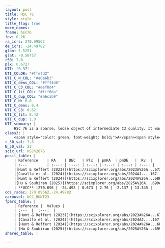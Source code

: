 ```yaml
---
layout: post
title: HSC 76
style: style
title_flag: true
more_names: 
fname: hsc76
fov: 0.26
ra_icrs: 270.09562
de_icrs: -24.49782
glon: 5.5251
glat: -0.56757
r50: 7.8
plx: 0.6727
UTI: "0.37"
UTI_COLOR: "#ffefd2"
UTI_C_N_COL: "#e0a6b3"
UTI_C_dens_COL: "#fff4d6"
UTI_C_C3_COL: "#eef8d4"
UTI_C_lit_COL: "#fff6da"
UTI_C_dup_COL: "#a6cab9"
UTI_C_N: 0.0
UTI_C_dens: 0.4
UTI_C_C3: 0.62
UTI_C_lit: 0.42
UTI_C_dup: 1.0
UTI_summary: |
    HSC 76 is a sparse, loose object of intermediate C3 quality. It was recently reported in the literature.<br><br><span style="color: #99180f; font-weight: bold;">Warning: </span>contains less than 25 stars with <i>P>0.5</i> estimated.
class3: |
    <span style="color: green; font-weight: bold;">A</span><span style="color: red; font-weight: bold;">C</span>
r_50_val: 7.8
N_50_val: 23
scix_url: HSC%2076
posit_table: |
    | Reference    | RA    | DEC   | Plx  | pmRA  | pmDE   |  Rv  |
    | :---         | :---: | :---: | :---: | :---: | :---: | :---: |
    |[Hunt & Reffert (2023)](https://scixplorer.org/abs/2023A%26A...673A.114H) | 270.104 | -24.458 | 0.664 | 2.742 | -2.085 | 15.458 |
    |[Cavallo et al. (2024)](https://scixplorer.org/abs/2024AJ....167...12C) | 270.129 | -24.478 | 0.669 | -- | -- | -- |
    |[Hunt & Reffert (2024)](https://scixplorer.org/abs/2024A%26A...686A..42H) | 270.104 | -24.458 | 0.664 | 2.742 | -2.085 | 15.458 |
    |[Hu & Soubiran (2025)](https://scixplorer.org/abs/2025A%26A...699A.246H) | 270.129 | -24.478 | -- | -- | -- | -- |
    | **UCC** |270.096 | -24.498 | 0.673 | 2.76 | -2.137 | 13.345 | 
cds_radec: 270.09562,-24.49782
carousel: UCC_HUNT23
fpars_table: |
    | Reference |  Values |
    | :---  |  :---:  |
    | [Hunt & Reffert (2023)](https://scixplorer.org/abs/2023A%26A...673A.114H) | `AV50=2.138, diffAV50=1.848, MOD50=10.764, logAge50=8.83` |
    | [Cavallo et al. (2024)](https://scixplorer.org/abs/2024AJ....167...12C) | `AV50=2.8, dMod50=10.28, logAge50=8.75, [Fe/H]50=-0.83` |
    | [Hunt & Reffert (2024)](https://scixplorer.org/abs/2024A%26A...686A..42H) | `MassJ=112.500` |
    | [Hu & Soubiran (2025)](https://scixplorer.org/abs/2025A%26A...699A.246H) | `MA22=-0.28, MA23f=-0.06, MA23g=-0.03, MZ23=-0.18, MK24=-0.05, MF24=-0.13` |
shared_table: |
    
---
```

